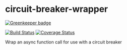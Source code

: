 # circuit-breaker-wrapper

[![Greenkeeper badge](https://badges.greenkeeper.io/Springworks/node-circuit-breaker-wrapper.svg)](https://greenkeeper.io/)

[![Build Status](https://travis-ci.org/Springworks/node-circuit-breaker-wrapper.svg?branch=master)](https://travis-ci.org/Springworks/node-circuit-breaker-wrapper)
[![Coverage Status](https://coveralls.io/repos/Springworks/node-circuit-breaker-wrapper/badge.png?branch=master)](https://coveralls.io/r/Springworks/node-circuit-breaker-wrapper?branch=master)

Wrap an async function call for use with a circuit breaker
